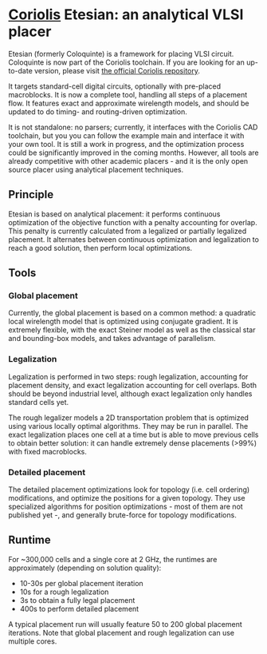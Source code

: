 
# [Coriolis](https://gitlab.lip6.fr/vlsi-eda/coriolis/) Etesian: an analytical VLSI placer

Etesian (formerly Coloquinte) is a framework for placing VLSI circuit. Coloquinte is now part of the Coriolis toolchain. If you are looking for an up-to-date version, please visit [the official Coriolis repository](https://gitlab.lip6.fr/vlsi-eda/coriolis/).


It targets standard-cell digital circuits, optionally with pre-placed macroblocks.
It is now a complete tool, handling all steps of a placement flow. It features exact and approximate wirelength models, and should be updated to do timing- and routing-driven optimization.

It is not standalone: no parsers; currently, it interfaces with the Coriolis CAD toolchain, but you you can follow the example main and interface it with your own tool.
It is still a work in progress, and the optimization process could be significantly improved in the coming months. However, all tools are already competitive with other academic placers - and it is the only open source placer using analytical placement techniques.

## Principle

Etesian is based on analytical placement: it performs continuous optimization of the objective function with a penalty accounting for overlap. This penalty is currently calculated from a legalized or partially legalized placement.
It alternates between continuous optimization and legalization to reach a good solution, then perform local optimizations.

## Tools

### Global placement

Currently, the global placement is based on a common method: a quadratic local wirelength model that is optimized using conjugate gradient.
It is extremely flexible, with the exact Steiner model as well as the classical star and bounding-box models, and takes advantage of parallelism.

### Legalization

Legalization is performed in two steps: rough legalization, accounting for placement density, and exact legalization accounting for cell overlaps.
Both should be beyond industrial level, although exact legalization only handles standard cells yet.

The rough legalizer models a 2D transportation problem that is optimized using various locally optimal algorithms. They may be run in parallel.
The exact legalization places one cell at a time but is able to move previous cells to obtain better solution: it can handle extremely dense placements (>99%) with fixed macroblocks.

### Detailed placement

The detailed placement optimizations look for topology (i.e. cell ordering) modifications, and optimize the positions for a given topology.
They use specialized algorithms for position optimizations - most of them are not published yet -, and generally brute-force for topology modifications.

## Runtime

For ~300,000 cells and a single core at 2 GHz, the runtimes are approximately (depending on solution quality):
  * 10-30s per global placement iteration
  * 10s for a rough legalization
  * 3s to obtain a fully legal placement
  * 400s to perform detailed placement

A typical placement run will usually feature 50 to 200 global placement iterations. Note that global placement and rough legalization can use multiple cores.








